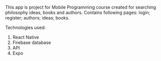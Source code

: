 This app is project for Mobile Programming course created for searching philosophy ideas, books and authors. Contains following pages: login; register; authors; ideas; books.

Technologies used:

1. React Native
2. Firebase database
3. API
4. Expo